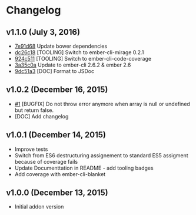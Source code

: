 # Changelog

## v1.1.0 (July 3, 2016)

- [7e91d68](https://github.com/bmeurant/ember-array-contains-helper/commit/7e91d68dc4615e698f69598ed08a2ad9c8877aeb) Update bower dependencies
- [dc26c18](https://github.com/bmeurant/ember-array-contains-helper/commit/dc26c181b5d97bedcb00279e44e6be86fcb80670) [TOOLING] Switch to ember-cli-mirage 0.2.1
- [924c511](https://github.com/bmeurant/ember-array-contains-helper/commit/924c511eec55d1ca58a34e1f24aff53ad9f65e81) [TOOLING] Switch to ember-cli-code-coverage
- [3a35c0a](https://github.com/bmeurant/ember-array-contains-helper/commit/3a35c0aaaa5e026ddb513c02b78d7a71a8c017f1) Update to ember-cli 2.6.2 & ember 2.6
- [9dc51a3](https://github.com/bmeurant/ember-array-contains-helper/commit/9dc51a345bd24b50fd0876d0e76b4f3c5961bbdb) [DOC] Format to JSDoc

## v1.0.2 (December 16, 2015)

- [#1](https://github.com/bmeurant/ember-array-contains-helper/issues/1) [BUGFIX] Do not throw error anymore when array is null or undefined but return false.
- [DOC] Add changelog

## v1.0.1 (December 14, 2015)

- Improve tests
- Switch from ES6 destructuring assignement to standard ES5 assigment because of coverage fails
- Update Documenttation in README - add tooling badges
- Add coverage with ember-cli-blanket

## v1.0.0 (December 13, 2015)

- Initial addon version
